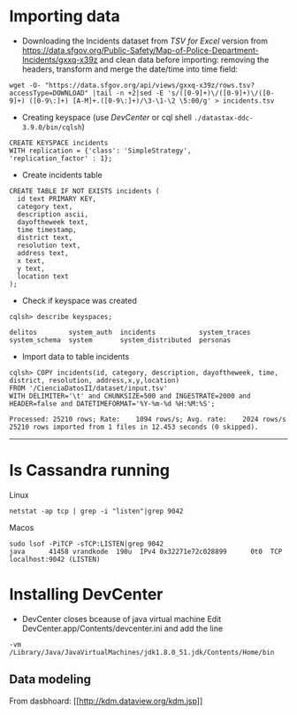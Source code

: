
# Importing data

* Downloading the Incidents dataset from _TSV for Excel_ version from https://data.sfgov.org/Public-Safety/Map-of-Police-Department-Incidents/gxxq-x39z and clean data before importing: removing the headers, transform and merge the date/time into time field:
```
wget -O- "https://data.sfgov.org/api/views/gxxq-x39z/rows.tsv?accessType=DOWNLOAD" |tail -n +2|sed -E 's/([0-9]+)\/([0-9]+)\/([0-9]+) ([0-9\:]+) [A-M]+.([0-9\:]+)/\3-\1-\2 \5:00/g' > incidents.tsv
```

* Creating keyspace (use _DevCenter_ or cql shell ```./datastax-ddc-3.9.0/bin/cqlsh```)
```
CREATE KEYSPACE incidents
WITH replication = {'class': 'SimpleStrategy',
'replication_factor' : 1};
```

* Create incidents table
```
CREATE TABLE IF NOT EXISTS incidents (
  id text PRIMARY KEY,
  category text,
  description ascii,
  dayoftheweek text,
  time timestamp,
  district text,
  resolution text,
  address text,
  x text,
  y text,
  location text
);
```

* Check if keyspace was created
```
cqlsh> describe keyspaces;

delitos        system_auth  incidents           system_traces
system_schema  system       system_distributed  personas
```

* Import data to table incidents
```
cqlsh> COPY incidents(id, category, description, dayoftheweek, time, district, resolution, address,x,y,location) 
FROM '/CienciaDatosII/dataset/input.tsv' 
WITH DELIMITER='\t' and CHUNKSIZE=500 and INGESTRATE=2000 and HEADER=false and DATETIMEFORMAT='%Y-%m-%d %H:%M:%S';
```

```
Processed: 25210 rows; Rate:    1094 rows/s; Avg. rate:    2024 rows/s
25210 rows imported from 1 files in 12.453 seconds (0 skipped).
```


---
# Is Cassandra running

Linux
```
netstat -ap tcp | grep -i "listen"|grep 9042
```

Macos
```
sudo lsof -PiTCP -sTCP:LISTEN|grep 9042
java      41458 vrandkode  190u  IPv4 0x32271e72c028899      0t0  TCP localhost:9042 (LISTEN)
```

# Installing DevCenter

* DevCenter closes bceause of java virtual machine
Edit DevCenter.app/Contents/devcenter.ini and add the line
```
-vm
/Library/Java/JavaVirtualMachines/jdk1.8.0_51.jdk/Contents/Home/bin
```


## Data modeling

From dasbhoard: [[http://kdm.dataview.org/kdm.jsp]]
